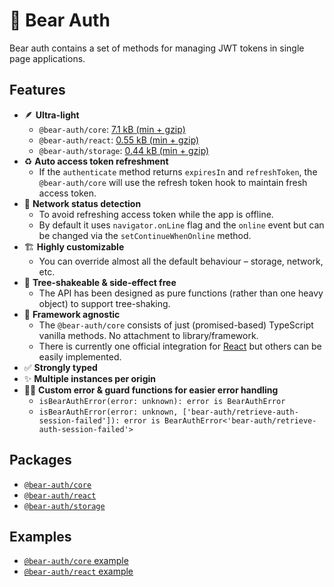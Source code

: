 # 🐻 Bear Auth

Bear auth contains a set of methods for managing JWT tokens in single page applications.

## Features
- 🪶 __Ultra-light__
    - `@bear-auth/core`: [7.1 kB (min + gzip)](https://bundlephobia.com/package/@bear-auth/core)
    - `@bear-auth/react`: [0.55 kB (min + gzip)](https://bundlephobia.com/package/@bear-auth/react)
    - `@bear-auth/storage`: [0.44 kB (min + gzip)](https://bundlephobia.com/package/@bear-auth/storage)
- ♻️ __Auto access token refreshment__
    - If the `authenticate` method returns `expiresIn` and `refreshToken`, the `@bear-auth/core` will use the refresh token hook to maintain fresh access token.
- 🛜 __Network status detection__
    - To avoid refreshing access token while the app is offline.
    - By default it uses `navigator.onLine` flag and the `online` event but can be changed via the `setContinueWhenOnline` method.
- 🏗️ __Highly customizable__
    - You can override almost all the default behaviour – storage, network, etc.
- 💨 __Tree-shakeable & side-effect free__
    - The API has been designed as pure functions (rather than one heavy object) to support tree-shaking.
- 🙈 __Framework agnostic__
    - The `@bear-auth/core` consists of just (promised-based) TypeScript vanilla methods. No attachment to library/framework.
    - There is currently one official integration for [React](./packages/react) but others can be easily implemented.
- ✅ __Strongly typed__
- ✨ __Multiple instances per origin__ 
- 👨‍🚒 __Custom error & guard functions for easier error handling__
    - `isBearAuthError(error: unknown): error is BearAuthError`
    - `isBearAuthError(error: unknown, ['bear-auth/retrieve-auth-session-failed']): error is BearAuthError<'bear-auth/retrieve-auth-session-failed'>`


## Packages

- [`@bear-auth/core`](./packages/core)
- [`@bear-auth/react`](./packages/react)
- [`@bear-auth/storage`](./packages/storage)

## Examples

- [`@bear-auth/core` example](./examples/core)
- [`@bear-auth/react` example](./examples/react)
